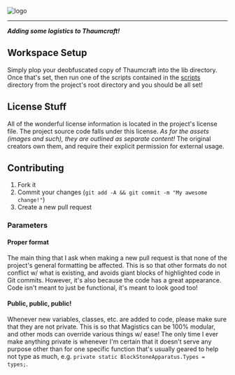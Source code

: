 ![logo](http://i1064.photobucket.com/albums/u370/MegaT145/Magistics/magistics_banner.png)
***

**_Adding some logistics to Thaumcraft!_**

## Workspace Setup
Simply plop your deobfuscated copy of Thaumcraft into the lib directory. Once that's set, then run one of the scripts contained in the [scripts](https://github.com/T145/magistics/tree/master/scripts) directory from the project's root directory and you should be all set!

## License Stuff
All of the wonderful license information is located in the project's license file. The project source code falls under this license. *As for the assets (images and such), they are outlined as separate content!* The original creators own them, and require their explicit permission for external usage.

## Contributing
1. Fork it
2. Commit your changes (`git add -A && git commit -m "My awesome change!"`)
3. Create a new pull request

### Parameters

#### Proper format
The main thing that I ask when making a new pull request is that none of the project's general formatting be affected. This is so that other formats do not conflict w/ what is existing, and avoids giant blocks of highlighted code in Git commits. However, it's also because the code has a great appearance. Code isn't meant to just be functional, it's meant to look good too!

#### Public, public, public!
Whenever new variables, classes, etc. are added to code, please make sure that they are not private. This is so that Magistics can be 100% modular, and other mods can override various things w/ ease! The only time I ever make anything private is whenever I'm certain that it doesn't serve any purpose other than for one specific function that's usually geared to help not type as much, e.g. `private static BlockStoneApparatus.Types = types;`.

